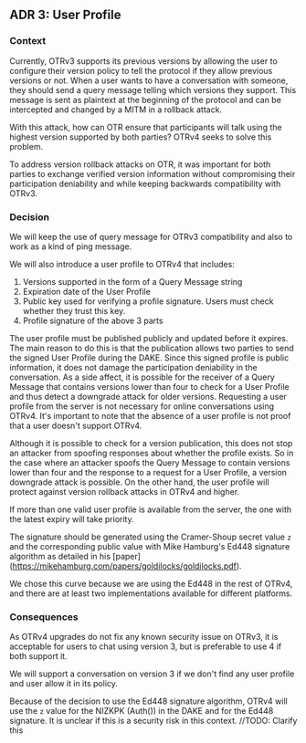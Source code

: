## ADR 3: User Profile

### Context

Currently, OTRv3 supports its previous versions by allowing the user to configure
their version policy to tell the protocol if they allow previous versions or not.
When a user wants to have a conversation with someone, they should send a query
message telling which versions they support. This message is sent as plaintext
at the beginning of the protocol and can be intercepted and changed by a MITM in
a rollback attack.

With this attack, how can OTR ensure that participants will talk using the highest
version supported by both parties? OTRv4 seeks to solve this problem.

To address version rollback attacks on OTR, it was important for both parties to
exchange verified version information without compromising their participation
deniability and while keeping backwards compatibility with OTRv3.

### Decision

We will keep  the use of query message for OTRv3 compatibility and also to work
as a kind of ping message.

We will also introduce a user profile to OTRv4 that includes:

1. Versions supported in the form of a Query Message string
2. Expiration date of the User Profile
3. Public key used for verifying a profile signature. Users must check whether
   they trust this key.
4. Profile signature of the above 3 parts

The user profile must be published publicly and updated before it expires. The
main reason to do this is that the publication allows two parties to send the
signed User Profile during the DAKE. Since this signed profile is public
information, it does not damage the participation deniability in the
conversation. As a side affect, it is possible for the receiver of a Query
Message that contains versions lower than four to check for a User Profile and
thus detect a downgrade attack for older versions.  Requesting a user profile
from the server is not necessary for online conversations using OTRv4. It's
important to note that the absence of a user profile is not proof that a user
doesn't support OTRv4.

Although it is possible to check for a version publication, this does not stop an
attacker from spoofing responses about whether the profile exists. So in the case
where an attacker spoofs the Query Message to contain versions lower than four and
the response to a request for a User Profile, a version downgrade attack is possible.
On the other hand, the user profile will protect against version rollback attacks in
OTRv4 and higher.

If more than one valid user profile is available from the server, the one with
the latest expiry will take priority.

The signature should be generated using the Cramer-Shoup secret value `z` and the corresponding
public value with Mike Hamburg's Ed448 signature algorithm as detailed in his [paper]
(https://mikehamburg.com/papers/goldilocks/goldilocks.pdf).

We chose this curve because we are using the Ed448 in the rest of OTRv4, and
there are at least two implementations available for different platforms.

### Consequences

As OTRv4 upgrades do not fix any known security issue on OTRv3, it is
acceptable for users to chat using version 3, but is preferable to use 4 if both
support it.

We will support a conversation on version 3 if we don't find any user profile
and user allow it in its policy.

Because of the decision to use the Ed448 signature algorithm, OTRv4 will use the
`z` value for the NIZKPK (Auth()) in the DAKE and for the Ed448 signature. It is
unclear if this is a security risk in this context. //TODO: Clarify this

